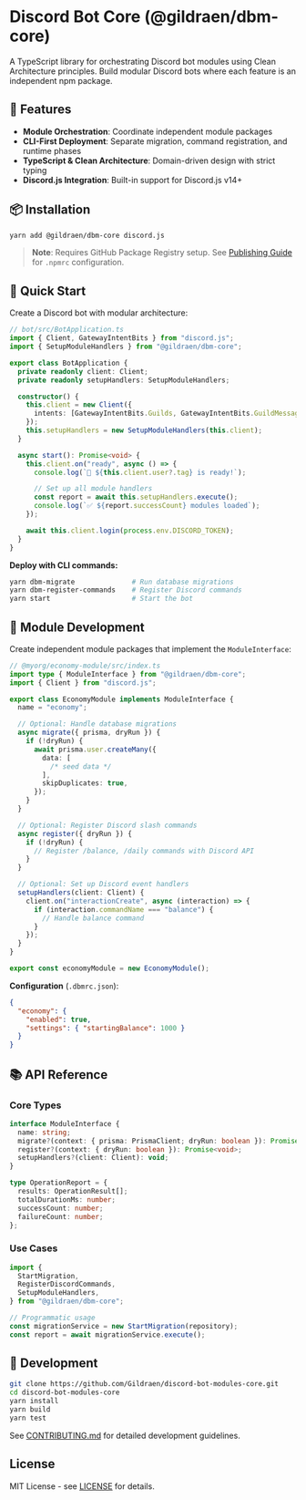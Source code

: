 # Discord Bot Core (@gildraen/dbm-core)

A TypeScript library for orchestrating Discord bot modules using Clean Architecture principles. Build modular Discord bots where each feature is an independent npm package.

## 🎯 Features

- **Module Orchestration**: Coordinate independent module packages
- **CLI-First Deployment**: Separate migration, command registration, and runtime phases
- **TypeScript & Clean Architecture**: Domain-driven design with strict typing
- **Discord.js Integration**: Built-in support for Discord.js v14+

## 📦 Installation

```bash
yarn add @gildraen/dbm-core discord.js
```

> **Note**: Requires GitHub Package Registry setup. See [Publishing Guide](CONTRIBUTING.md#publishing) for `.npmrc` configuration.

## 🚀 Quick Start

Create a Discord bot with modular architecture:

```typescript
// bot/src/BotApplication.ts
import { Client, GatewayIntentBits } from "discord.js";
import { SetupModuleHandlers } from "@gildraen/dbm-core";

export class BotApplication {
  private readonly client: Client;
  private readonly setupHandlers: SetupModuleHandlers;

  constructor() {
    this.client = new Client({
      intents: [GatewayIntentBits.Guilds, GatewayIntentBits.GuildMessages],
    });
    this.setupHandlers = new SetupModuleHandlers(this.client);
  }

  async start(): Promise<void> {
    this.client.on("ready", async () => {
      console.log(`🤖 ${this.client.user?.tag} is ready!`);

      // Set up all module handlers
      const report = await this.setupHandlers.execute();
      console.log(`✅ ${report.successCount} modules loaded`);
    });

    await this.client.login(process.env.DISCORD_TOKEN);
  }
}
```

**Deploy with CLI commands:**

```bash
yarn dbm-migrate              # Run database migrations
yarn dbm-register-commands    # Register Discord commands
yarn start                    # Start the bot
```

## 🔧 Module Development

Create independent module packages that implement the `ModuleInterface`:

```typescript
// @myorg/economy-module/src/index.ts
import type { ModuleInterface } from "@gildraen/dbm-core";
import { Client } from "discord.js";

export class EconomyModule implements ModuleInterface {
  name = "economy";

  // Optional: Handle database migrations
  async migrate({ prisma, dryRun }) {
    if (!dryRun) {
      await prisma.user.createMany({
        data: [
          /* seed data */
        ],
        skipDuplicates: true,
      });
    }
  }

  // Optional: Register Discord slash commands
  async register({ dryRun }) {
    if (!dryRun) {
      // Register /balance, /daily commands with Discord API
    }
  }

  // Optional: Set up Discord event handlers
  setupHandlers(client: Client) {
    client.on("interactionCreate", async (interaction) => {
      if (interaction.commandName === "balance") {
        // Handle balance command
      }
    });
  }
}

export const economyModule = new EconomyModule();
```

**Configuration** (`.dbmrc.json`):

```json
{
  "economy": {
    "enabled": true,
    "settings": { "startingBalance": 1000 }
  }
}
```

## 📚 API Reference

### Core Types

```typescript
interface ModuleInterface {
  name: string;
  migrate?(context: { prisma: PrismaClient; dryRun: boolean }): Promise<void>;
  register?(context: { dryRun: boolean }): Promise<void>;
  setupHandlers?(client: Client): void;
}

type OperationReport = {
  results: OperationResult[];
  totalDurationMs: number;
  successCount: number;
  failureCount: number;
};
```

### Use Cases

```typescript
import {
  StartMigration,
  RegisterDiscordCommands,
  SetupModuleHandlers,
} from "@gildraen/dbm-core";

// Programmatic usage
const migrationService = new StartMigration(repository);
const report = await migrationService.execute();
```

## 🧪 Development

```bash
git clone https://github.com/Gildraen/discord-bot-modules-core.git
cd discord-bot-modules-core
yarn install
yarn build
yarn test
```

See [CONTRIBUTING.md](CONTRIBUTING.md) for detailed development guidelines.

## License

MIT License - see [LICENSE](LICENSE) for details.

```

```
